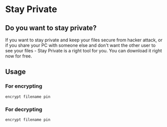# Stay Private
## Do you want to stay private?
If you want to stay private and keep your files secure from hacker attack, or if you share your PC with someone else and don't want the other user to see your files - Stay Private is a right tool for you. You can download it right now for free.
## Usage
### For encrypting
```
encrypt filename pin
```
### For decrypting
```
encrypt filename pin
```
